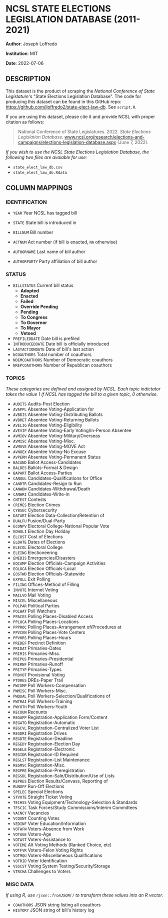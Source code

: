 # NCSL STATE ELECTIONS LEGISLATION DATABASE (2011-2021)
**Author**: Joseph Loffredo

**Institution**: MIT

**Date**: 2022-07-06

## DESCRIPTION
This dataset is the product of scraping the *National Conference of State Legislature*'s "State Elections Legislation Database". The code for producing this dataset can be found in this GitHub repo: https://github.com/jloffredo2/state-elect-law-db. See `script.R`.

If you are using this dataset, please cite it and provide NCSL with proper citation as follows:

> National Conference of State Legislatures. 2022. *State Elections Legislation Database*. www.ncsl.org/research/elections-and-campaigns/elections-legislation-database.aspx (June 7, 2022).

*If you wish to use the NCSL State Elections Legislation Database, the following two files are avaiable for use:*
* `state_elect_law_db.csv`
* `state_elect_law_db.Rdata`

## COLUMN MAPPINGS
### IDENTIFICATION
* `YEAR` Year NCSL has tagged bill

* `STATE` State bill is introduced in

* `BILLNUM` Bill number

* `ACTNUM` Act number (if bill is enacted, `NA` otherwise)

* `AUTHORNAME` Last name of bill author

* `AUTHORPARTY` Party affiliation of bill author

### STATUS
* `BILLSTATUS` 	Current bill status
  * **Adopted**
  * **Enacted**
  * **Failed**
  * **Override Pending**
  * **Pending**
  * **To Congress**
  * **To Governor**
  * **To Mayor**
  * **Vetoed**
* `PREFILEDDATE` Date bill is prefiled
* `INTRODUCEDDATE` Date bill is officially introduced
* `LASTACTIONDATE` Date of bill's last action
* `NCOAUTHORS` Total number of coauthors
* `NDEMCOAUTHORS` Number of Democratic coauthors
* `NREPCOAUTHORS` Number of Republican coauthors

### TOPICS
*These categories are defined and assigned by NCSL. Each topic indictator takes the value 1 if NCSL has tagged the bill to a given topic, 0 otherwise.*
* `AUDITS` 	Audits-Post Election
* `AVAPPL` 	Absentee Voting-Application for
* `AVBDIS` 	Absentee Voting-Distributing Ballots
* `AVBRET` 	Absentee Voting-Returning Ballots
* `AVELIG` 	Absentee Voting-Eligibility
* `AVEVIP` 	Absentee Voting-Early Voting/In-Person Absentee
* `AVMIOV` 	Absentee Voting-Military/Overseas
* `AVMISC` 	Absentee Voting-Misc.
* `AVMOVE` 	Absentee Voting-MOVE Act
* `AVNOEX` 	Absentee Voting-No Excuse
* `AVPERM` 	Absentee Voting-Permanent Status
* `BACAND` 	Ballot Access-Candidates
* `BALDES` 	Ballots-Format & Design
* `BAPART` 	Ballot Access-Parties
* `CANQUL` 	Candidates-Qualifications for Office
* `CANRTR` 	Candidates-Resign to Run
* `CANWDW` 	Candidates-Withdrawal/Death
* `CANWRI` 	Candidates-Write-in
* `CNTEST` 	Contests
* `CRIMES` 	Election Crimes
* `CYBSEC` 	Cybersecurity
* `DATART` 	Election Data-Collection/Retention of
* `DUALFU` 	Fusion/Dual-Party
* `ECONPV` 	Electoral College-National Popular Vote
* `EDHOLI` 	Election Day Holiday
* `ELCOST` 	Cost of Elections
* `ELDATE` 	Dates of Elections
* `ELECOL` 	Electoral College
* `ELEING` 	Electioneering
* `EMEDIS` 	Emergencies/Disasters
* `EOCAMP` 	Election Officials-Campaign Activities
* `EOLOCA` 	Election Officials-Local
* `EOSTWD` 	Election Officials-Statewide
* `EXPOLL` 	Exit Polling
* `FILING` 	Offices-Method of Filling
* `INVOTE` 	Internet Voting
* `MAILVO` 	Mail Voting
* `MISCEL` 	Miscellaneous
* `POLPAR` 	Political Parties
* `POLWAT` 	Poll Watchers
* `PPACES` 	Polling Places-Disabled Access
* `PPLOCA` 	Polling Places-Locations
* `PPPROC` 	Polling Places-Arrangement of/Procedures at
* `PPVCEN` 	Polling Places-Vote Centers
* `PPVHRS` 	Polling Places-Hours
* `PREDEF` 	Precinct Definition
* `PRIDAT` 	Primaries-Dates
* `PRIMIS` 	Primaries-Misc.
* `PRIPUS` 	Primaries-Presidential
* `PRIRNF` 	Primaries-Runoff
* `PRITYP` 	Primaries-Types
* `PROVOT` 	Provisional Voting
* `PTDRES` 	DREs-Paper Trail
* `PWCOMP` 	Poll Workers-Compensation
* `PWMISC` 	Poll Workers-Misc.
* `PWQUAL` 	Poll Workers-Selection/Qualifications of
* `PWTRAI` 	Poll Workers-Training
* `PWYOTH` 	Poll Workers-Youth
* `RECOUN` 	Recounts
* `REGAPP` 	Registration-Application Form/Content
* `REGATO` 	Registration-Automatic
* `REGCVL` 	Registration-Centralized Voter List
* `REGDRI` 	Registration Drives
* `REGDTE` 	Registration-Deadline
* `REGEDY` 	Registration-Election Day
* `REGELE` 	Registration-Electronic
* `REGIDR` 	Registration-ID Required
* `REGLST` 	Registration-List Maintenance
* `REGMSC` 	Registration-Misc.
* `REGPRE` 	Registration-Preregistration
* `REGSDL` 	Registration-Sale/Distribution/Use of Lists
* `REPRES` 	Election Results/Canvass, Reporting of
* `RUNOFF` 	Run-Off Elections
* `SPELEC` 	Special Elections
* `STVOTE` 	Straight Ticket Voting
* `TECHSS` 	Voting Equipment/Technology-Selection & Standards
* `TFSCIC` 	Task Forces/Study Commissions/Interim Committees
* `VACNCY` 	Vacancies
* `VCOUNT` 	Counting Votes
* `VEDINF` 	Voter Education/Information
* `VOTAFW` 	Voters-Absence from Work
* `VOTAGE` 	Voters-Age
* `VOTAST` 	Voters-Assistance to
* `VOTEME` 	Alt Voting Methods (Ranked Choice, etc)
* `VOTFVR` 	Voters-Felon Voting Rights
* `VOTMQU` 	Voters-Miscellaneous Qualifications
* `VOTRID` 	Voter Identification
* `VSSCST` 	Voting System Testing/Security/Storage
* `VTRCHA` 	Challenges to Voters

### MISC DATA
*If using R, use `rjson::fromJSON()` to transform these values into an R vector.*

* `COAUTHORS` 	JSON string listing all coauthors
* `HISTORY` 	JSON string of bill's history log
